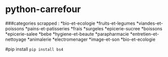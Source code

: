# python-carrefour
###categories scrapped :
  *bio-et-ecologie
  *fruits-et-legumes
  *viandes-et-poissons
  *pains-et-patisseries
  *frais
  *surgeles
  *epicerie-sucree
  *boissons
  *epicerie-salee
  *bebe
  *hygiene-et-beaute
  *parapharmacie
  *entretien-et-nettoyage
  *animalerie
  *electromenager
  *image-et-son
  *bio-et-ecologie

#pip install
```pip install bs4```
